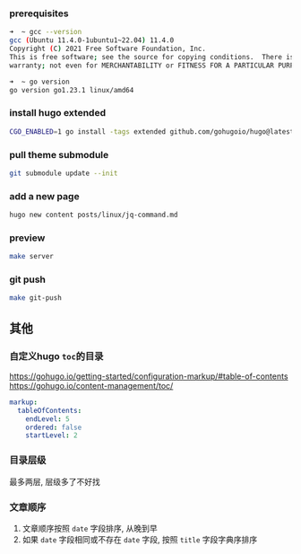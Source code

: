 ### prerequisites

```bash
➜  ~ gcc --version
gcc (Ubuntu 11.4.0-1ubuntu1~22.04) 11.4.0
Copyright (C) 2021 Free Software Foundation, Inc.
This is free software; see the source for copying conditions.  There is NO
warranty; not even for MERCHANTABILITY or FITNESS FOR A PARTICULAR PURPOSE.

➜  ~ go version
go version go1.23.1 linux/amd64
```

### install hugo extended

```bash
CGO_ENABLED=1 go install -tags extended github.com/gohugoio/hugo@latest
```

### pull theme submodule

```bash
git submodule update --init
```

### add a new page

```bash
hugo new content posts/linux/jq-command.md
```

### preview

```bash
make server
```

### git push

```bash
make git-push
```

## 其他

### 自定义hugo `toc`的目录

https://gohugo.io/getting-started/configuration-markup/#table-of-contents
https://gohugo.io/content-management/toc/

```yaml
markup:
  tableOfContents:
    endLevel: 5
    ordered: false
    startLevel: 2
```

### 目录层级

最多两层, 层级多了不好找

### 文章顺序

1. 文章顺序按照 `date` 字段排序, 从晚到早
2. 如果 `date` 字段相同或不存在 `date` 字段, 按照 `title` 字段字典序排序
